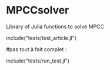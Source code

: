 # MPCCsolver
Library of Julia functions to solve MPCC

include("tests/test_article.jl")

#pas tout à fait complet :

include("tests/run_test.jl")
